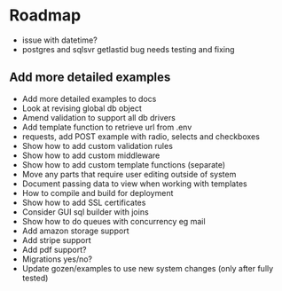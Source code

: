 # Roadmap

- issue with datetime?
- postgres and sqlsvr getlastid bug needs testing and fixing

## Add more detailed examples 
- Add more detailed examples to docs
- Look at revising global db object
- Amend validation to support all db drivers
- Add template function to retrieve url from .env
- requests, add POST example with radio, selects and checkboxes
- Show how to add custom validation rules
- Show how to add custom middleware
- Show how to add custom template functions (separate)
- Move any parts that require user editing outside of system 
- Document passing data to view when working with templates
- How to compile and build for deployment
- Show how to add SSL certificates
- Consider GUI sql builder with joins
- Show how to do queues with concurrency eg mail
- Add amazon storage support
- Add stripe support
- Add pdf support?
- Migrations yes/no?
- Update gozen/examples to use new system changes (only after fully tested)
